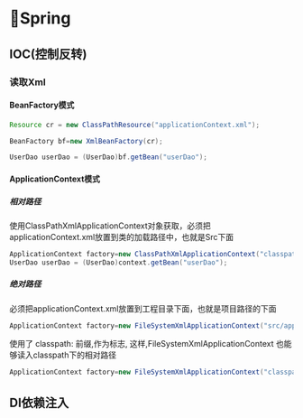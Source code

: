 # 🍃Spring

## IOC(控制反转)

### 读取Xml



#### BeanFactory模式

```java
Resource cr = new ClassPathResource("applicationContext.xml");

BeanFactory bf=new XmlBeanFactory(cr);

UserDao userDao = (UserDao)bf.getBean("userDao");
```

#### ApplicationContext模式

##### 相对路径

使用ClassPathXmlApplicationContext对象获取，必须把applicationContext.xml放置到类的加载路径中，也就是Src下面

```java
ApplicationContext factory=new ClassPathXmlApplicationContext("classpath:appcontext.xml");
UserDao userDao = (UserDao)context.getBean("userDao");
```

##### 绝对路径

必须把applicationContext.xml放置到工程目录下面，也就是项目路径的下面

```java
ApplicationContext factory=new FileSystemXmlApplicationContext("src/appcontext.xml");
```

使用了 classpath: 前缀,作为标志, 这样,FileSystemXmlApplicationContext 也能够读入classpath下的相对路径

```java
ApplicationContext factory=new FileSystemXmlApplicationContext("classpath:appcontext.xml"); 
```



## DI依赖注入

